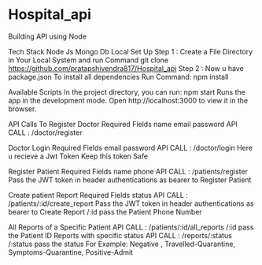 # Hospital_api

Building API using Node

Tech Stack
Node Js
Mongo Db
Local Set Up
Step 1 :
Create a File Directory in Your Local System and run Command
git clone https://github.com/pratapshivendra817/Hospital_api
Step 2 :
Now u have package.json
To install all dependencies Run Command:
npm install

Available Scripts
In the project directory, you can run:
npm start
Runs the app in the development mode. Open http://localhost:3000 to view it in the browser.

API Calls
To Register Doctor
Required Fields
name
email
password
API CALL : /doctor/register

Doctor Login
Required Fields
email
password
API CALL : /doctor/login
Here u recieve a Jwt Token Keep this token Safe

Register Patient
Required Fields
name
phone
API CALL : /patients/register
Pass the JWT token in header authentications as bearer to Register Patient

Create patient Report
Required Fields
status
API CALL : /patients/:id/create_report
Pass the JWT token in header authentications as bearer to Create Report
/:id   pass the Patient Phone Number

All Reports of a Specific Patient
API CALL : /patients/:id/all_reports
/:id   pass the Patient ID
Reports with specific status
API CALL : /reports/:status
/:status   pass the status
For Example:
Negative , Travelled-Quarantine, Symptoms-Quarantine, Positive-Admit
